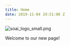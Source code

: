 ```yaml
---
title: Home
date: 2019-11-04 19:51:00 Z
---
```


![soai_logo_small.png](/uploads/soai_logo_small.png)

Welcome to our new page!